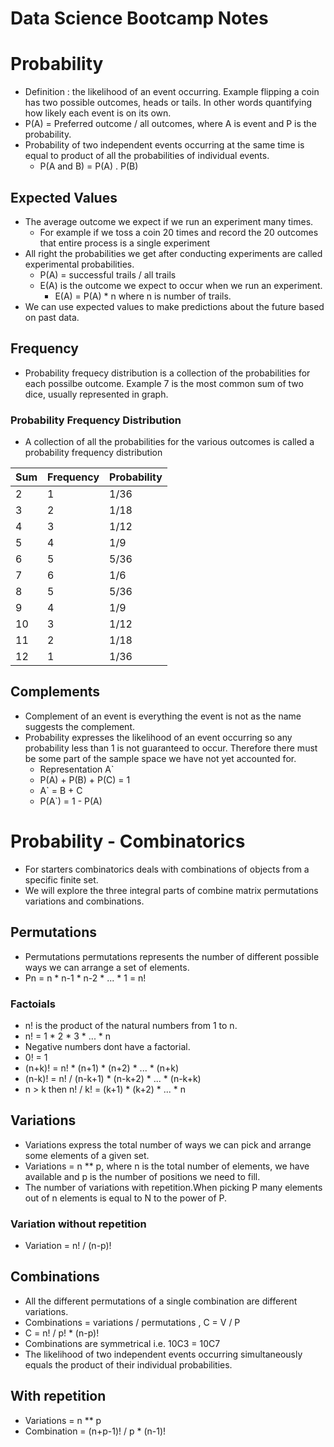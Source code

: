 # Data Science Bootcamp Notes
# Probability #
* Definition : the likelihood of an event occurring. Example flipping a coin has two possible outcomes, heads or tails. In other words quantifying how likely each event is on its own.
* P(A) = Preferred outcome / all outcomes, where A is event and P is the probability. 
* Probability of two independent events occurring at the same time is equal to product of all the probabilities of individual events. 
    * P(A and B) = P(A) . P(B)
## Expected Values ##
* The average outcome we expect if we run an experiment many times.
    * For example if we toss a coin 20 times and record the 20 outcomes that entire process is a single experiment
* All right the probabilities we get after conducting experiments are called experimental probabilities.
    * P(A) = successful trails / all trails
    * E(A) is the outcome we expect to occur when we run an experiment.
        * E(A) = P(A) * n where n is number of trails.
* We can use expected values to make predictions about the future based on past data.
## Frequency ##
* Probability frequecy distribution is a collection of the probabilities for each possilbe outcome. Example 7 is the most common sum of two dice, usually represented in graph.

### Probability Frequency Distribution ###
* A collection of all the probabilities for the various outcomes is called a probability frequency distribution

| Sum  | Frequency | Probability |
|------|-----------|-------------|
| 2    | 1         | 1/36        |
| 3    | 2         | 1/18        |
| 4    | 3         | 1/12        |
| 5    | 4         | 1/9         |
| 6    | 5         | 5/36        |
| 7    | 6         | 1/6         |
| 8    | 5         | 5/36        |
| 9    | 4         | 1/9         |
| 10   | 3         | 1/12        |
| 11   | 2         | 1/18        |
| 12   | 1         | 1/36        |
## Complements ##
*  Complement of an event is everything the event is not as the name suggests the complement.
* Probability expresses the likelihood of an event occurring so any probability less than 1 is not guaranteed to occur. Therefore there must be some part of the sample space we have not yet accounted for.
    * Representation A`
    * P(A) + P(B) + P(C) = 1
    * A` = B + C
    * P(A`) = 1 - P(A)
# Probability - Combinatorics
* For starters combinatorics deals with combinations of objects from a specific finite set.
* We will explore the three integral parts of combine matrix permutations variations and combinations.
## Permutations ##
* Permutations permutations represents the number of different possible ways we can arrange a set of elements.
* Pn = n * n-1 * n-2 * ... * 1 = n!
### Factoials ###
* n! is the product of the natural numbers from 1 to n.
* n! = 1 * 2 * 3 * ... * n
* Negative numbers dont have a factorial.
* 0! = 1
* (n+k)! = n! * (n+1) * (n+2) * ... * (n+k)
* (n-k)! = n! / (n-k+1) * (n-k+2) * ... * (n-k+k)
* n > k then n! / k! = (k+1) * (k+2) * ... * n
## Variations ##
* Variations express the total number of ways we can pick and arrange some elements of a given set.
* Variations = n ** p, where n is the total number of elements, we have available and p is the number of positions we need to fill.
* The number of variations with repetition.When picking P many elements out of n elements is equal to N to the power of P.
### Variation without repetition ###
* Variation = n! / (n-p)!
## Combinations ##
* All the different permutations of a single combination are different variations.
* Combinations = variations / permutations , C = V / P
* C = n! / p! * (n-p)!
* Combinations are symmetrical i.e. 10C3 = 10C7
* The likelihood of two independent events occurring simultaneously equals the product of their individual probabilities.

## With repetition ##
* Variations = n ** p
* Combination = (n+p-1)! / p * (n-1)!
